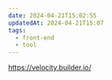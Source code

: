 ```yaml
---
date: 2024-04-21T15:02:55
updatedAt: 2024-04-21T15:07
tags:
  - front-end
  - tool
---
```

https://velocity.builder.io/
